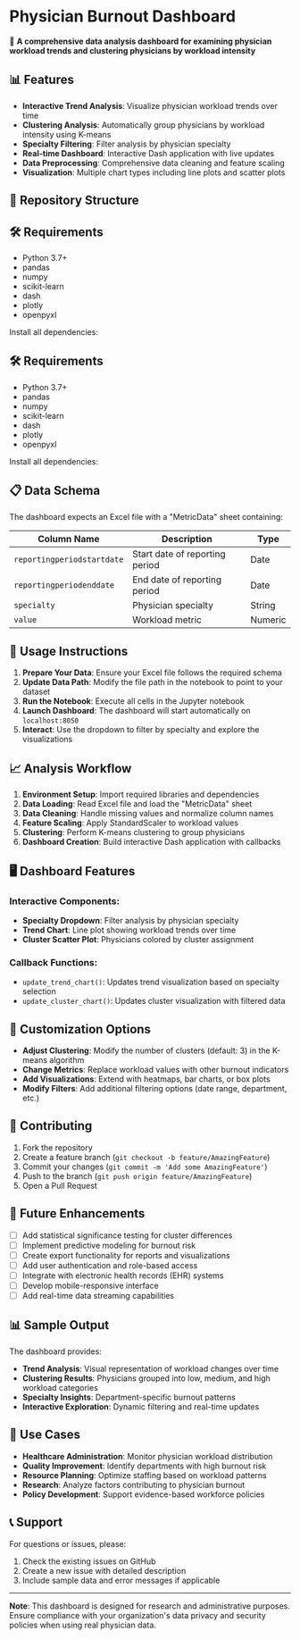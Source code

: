 

# Physician Burnout Dashboard

🏥 **A comprehensive data analysis dashboard for examining physician workload trends and clustering physicians by workload intensity**


## 📊 Features

- **Interactive Trend Analysis**: Visualize physician workload trends over time
- **Clustering Analysis**: Automatically group physicians by workload intensity using K-means
- **Specialty Filtering**: Filter analysis by physician specialty
- **Real-time Dashboard**: Interactive Dash application with live updates
- **Data Preprocessing**: Comprehensive data cleaning and feature scaling
- **Visualization**: Multiple chart types including line plots and scatter plots

## 📁 Repository Structure


## 🛠️ Requirements

- Python 3.7+
- pandas
- numpy
- scikit-learn
- dash
- plotly
- openpyxl

Install all dependencies:

## 🛠️ Requirements

- Python 3.7+
- pandas
- numpy
- scikit-learn
- dash
- plotly
- openpyxl

Install all dependencies:

## 📋 Data Schema

The dashboard expects an Excel file with a "MetricData" sheet containing:

| Column Name | Description | Type |
|-------------|-------------|------|
| `reportingperiodstartdate` | Start date of reporting period | Date |
| `reportingperiodenddate` | End date of reporting period | Date |
| `specialty` | Physician specialty | String |
| `value` | Workload metric | Numeric |

## 🎯 Usage Instructions

1. **Prepare Your Data**: Ensure your Excel file follows the required schema
2. **Update Data Path**: Modify the file path in the notebook to point to your dataset
3. **Run the Notebook**: Execute all cells in the Jupyter notebook
4. **Launch Dashboard**: The dashboard will start automatically on `localhost:8050`
5. **Interact**: Use the dropdown to filter by specialty and explore the visualizations

## 📈 Analysis Workflow

1. **Environment Setup**: Import required libraries and dependencies
2. **Data Loading**: Read Excel file and load the "MetricData" sheet
3. **Data Cleaning**: Handle missing values and normalize column names
4. **Feature Scaling**: Apply StandardScaler to workload values
5. **Clustering**: Perform K-means clustering to group physicians
6. **Dashboard Creation**: Build interactive Dash application with callbacks

## 🖥️ Dashboard Features

### Interactive Components:
- **Specialty Dropdown**: Filter analysis by physician specialty
- **Trend Chart**: Line plot showing workload trends over time
- **Cluster Scatter Plot**: Physicians colored by cluster assignment

### Callback Functions:
- `update_trend_chart()`: Updates trend visualization based on specialty selection
- `update_cluster_chart()`: Updates cluster visualization with filtered data

## 🔧 Customization Options

- **Adjust Clustering**: Modify the number of clusters (default: 3) in the K-means algorithm
- **Change Metrics**: Replace workload values with other burnout indicators
- **Add Visualizations**: Extend with heatmaps, bar charts, or box plots
- **Modify Filters**: Add additional filtering options (date range, department, etc.)

## 🤝 Contributing

1. Fork the repository
2. Create a feature branch (`git checkout -b feature/AmazingFeature`)
3. Commit your changes (`git commit -m 'Add some AmazingFeature'`)
4. Push to the branch (`git push origin feature/AmazingFeature`)
5. Open a Pull Request

## 🔮 Future Enhancements

- [ ] Add statistical significance testing for cluster differences
- [ ] Implement predictive modeling for burnout risk
- [ ] Create export functionality for reports and visualizations
- [ ] Add user authentication and role-based access
- [ ] Integrate with electronic health records (EHR) systems
- [ ] Develop mobile-responsive interface
- [ ] Add real-time data streaming capabilities

## 📊 Sample Output

The dashboard provides:
- **Trend Analysis**: Visual representation of workload changes over time
- **Clustering Results**: Physicians grouped into low, medium, and high workload categories
- **Specialty Insights**: Department-specific burnout patterns
- **Interactive Exploration**: Dynamic filtering and real-time updates

## 🏥 Use Cases

- **Healthcare Administration**: Monitor physician workload distribution
- **Quality Improvement**: Identify departments with high burnout risk
- **Resource Planning**: Optimize staffing based on workload patterns
- **Research**: Analyze factors contributing to physician burnout
- **Policy Development**: Support evidence-based workforce policies

## 📞 Support

For questions or issues, please:
1. Check the existing issues on GitHub
2. Create a new issue with detailed description
3. Include sample data and error messages if applicable

---

**Note**: This dashboard is designed for research and administrative purposes. Ensure compliance with your organization's data privacy and security policies when using real physician data.
